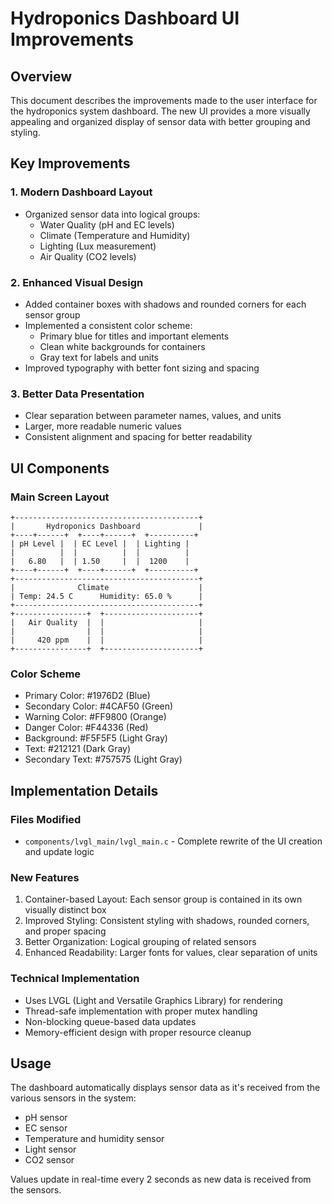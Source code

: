 # Hydroponics Dashboard UI Improvements

## Overview
This document describes the improvements made to the user interface for the hydroponics system dashboard. The new UI provides a more visually appealing and organized display of sensor data with better grouping and styling.

## Key Improvements

### 1. Modern Dashboard Layout
- Organized sensor data into logical groups:
  - Water Quality (pH and EC levels)
  - Climate (Temperature and Humidity)
  - Lighting (Lux measurement)
  - Air Quality (CO2 levels)

### 2. Enhanced Visual Design
- Added container boxes with shadows and rounded corners for each sensor group
- Implemented a consistent color scheme:
  - Primary blue for titles and important elements
  - Clean white backgrounds for containers
  - Gray text for labels and units
- Improved typography with better font sizing and spacing

### 3. Better Data Presentation
- Clear separation between parameter names, values, and units
- Larger, more readable numeric values
- Consistent alignment and spacing for better readability

## UI Components

### Main Screen Layout
```
+-----------------------------------------+
|       Hydroponics Dashboard             |
+----+------+  +----+------+  +----------+
| pH Level |  | EC Level |  | Lighting |
|          |  |          |  |          |
|   6.80   |  | 1.50     |  |  1200    |
+----+------+  +----+------+  +----------+
+-----------------------------------------+
|              Climate                    |
| Temp: 24.5 C      Humidity: 65.0 %      |
+-----------------------------------------+
+----------------+  +---------------------+
|   Air Quality  |  |                     |
|                |  |                     |
|     420 ppm    |  |                     |
+----------------+  +---------------------+
```

### Color Scheme
- Primary Color: #1976D2 (Blue)
- Secondary Color: #4CAF50 (Green)
- Warning Color: #FF9800 (Orange)
- Danger Color: #F44336 (Red)
- Background: #F5F5F5 (Light Gray)
- Text: #212121 (Dark Gray)
- Secondary Text: #757575 (Light Gray)

## Implementation Details

### Files Modified
- `components/lvgl_main/lvgl_main.c` - Complete rewrite of the UI creation and update logic

### New Features
1. Container-based Layout: Each sensor group is contained in its own visually distinct box
2. Improved Styling: Consistent styling with shadows, rounded corners, and proper spacing
3. Better Organization: Logical grouping of related sensors
4. Enhanced Readability: Larger fonts for values, clear separation of units

### Technical Implementation
- Uses LVGL (Light and Versatile Graphics Library) for rendering
- Thread-safe implementation with proper mutex handling
- Non-blocking queue-based data updates
- Memory-efficient design with proper resource cleanup

## Usage
The dashboard automatically displays sensor data as it's received from the various sensors in the system:
- pH sensor
- EC sensor
- Temperature and humidity sensor
- Light sensor
- CO2 sensor

Values update in real-time every 2 seconds as new data is received from the sensors.